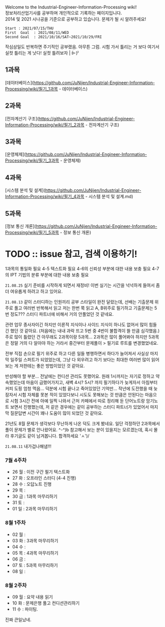 Welcome to the Industrial-Engineer-Information-Processing wiki!   
정보처리산업기사를 공부하며 개인적으로 기록하는 페이지입니다.   
2014 및 2021 시나공을 기준으로 공부하고 있습니다.
문제가 될 시 알려주세요!

```
Start : 2021/07/15/THU   
First  Goal  : 2021/08/11/WED
Second Goal  : 2021/10/16/SAT~2021/10/29/FRI
```

작심삼일도 반복하면 주기적인 공부랬음. 아무튼 그럼.
시험 가서 틀리는 거 보다 여기서 실컷 틀리는 게 낫다! 실컷 틀려보자 | ᐕ)⁾


## 1과목
[데이터베이스](https://github.com/JuNijen/Industrial-Engineer-Information-Processing/wiki/필기_1과목 - 데이터베이스)
 
## 2과목
[전자계산기 구조](https://github.com/JuNijen/Industrial-Engineer-Information-Processing/wiki/필기_2과목 - 전자계산기 구조)

## 3과목
[운영체제](https://github.com/JuNijen/Industrial-Engineer-Information-Processing/wiki/필기_3과목 - 운영체제)

## 4과목
[시스템 분석 및 설계](https://github.com/JuNijen/Industrial-Engineer-Information-Processing/wiki/필기_4과목 - 시스템 분석 및 설계.md)

## 5과목
[정보 통신 개론](https://github.com/JuNijen/Industrial-Engineer-Information-Processing/wiki/필기_5과목 - 정보 통신 개론)


# TODO :: issue 참고, 검색 이용하기!
1과목의 통일화 필요
4-5 텍스트화 필요
4-6의 신뢰성 부분에 대한 내용 보충 필요
4-7의 IPT 기법의 분류 부분에 대한 내용 보충 필요



``21.08.25``
실기 준비를 시작하게 되면서 재정비!
이번 실기는 시간을 넉넉하게 들여서 좀 더 여유롭게 하려고 하고 있어요.


``21.08.13``
같이 스터디하는 인원끼리 공부 스타일이 완전 달랐는데, 선배는 기출문제 위주로 풀고 여러번 반복해서 읽고
저는 한번 쭉 읽고 A, B위주로 필기하고 기출문제는 5번 정도??? 스터디 파트너에 비해서 거의 안풀었던 것 같네요.

관련 업무 종사자이긴 하지만 이론적 지식이나 사이드 지식이 하나도 없어서 많이 힘들긴 했던 것 같아요. (처음에는 내내 과락 뜨고 5번 중 4번이 불합격이 뜰 만큼 심각했음.) 주로 많이 틀렸던 건 아무래도 2과목이랑 5과목... 2과목은 많이 풀어봐야 하지만 5과목은 정말 거의 다 알아야 하는 거라서 중간부터 문제풀이 > 필기로 루트를 변경했었네요.

전부 직접 손으로 필기 위주로 하고 다른 일들 병행하면서 하다가 늘어져서 사실상 마지막 일주일 스퍼트가 되었었는데, 그냥 다 외우려고 하기 보다는 최대한 여러번 많이 읽어보는 게 저한테는 좋은 방법이었던 것 같아요.

반성해야 할 부분... 전날에는 컨디션 관리도 못했어요. 원래 1시까지는 자기로 정하고 약속했었는데 마음이 급했어가지고, 새벽 4시? 5시? 까지 필기하다가 늦게자서 아침부터 커피 도핑 엄청 먹음... 덕분에 시험 끝나고 죽어있었던 기억만... 작년에 도전했을 때 늦잠자서 시험 자체를 못본 적이 있었다보니 시도도 못해보는 것 만큼은 안된다는 마음으로 시험 3시간 전에 아예 일찍 나와서 근처 카페에서 따로 정리해 둔 단어노트랑 암기노트 보면서 진행했는데, 저 같은 경우에는 같이 공부하는 스터디 파트너가 있었어서 마지막 질문답변 시간이 꽤나 도움이 많이 되었던 것 같아요.

21년도 8월 문제가 생각보다 무난하게 나온 덕도 크게 봤네요. 일단 걱정하던 2과목에서 풀이 문제가 별로 안나왔어요. ^-^)b
참고해서 보는 분이 있을지는 모르겠는데, 혹시 몰라 후기글도 같이 남겨봅니다. 합격하세요 'ㅅ')/


``21.08.11``
내가겁나해냄!!!


### 7월 4주차
- 26 월 : 이전 구간 필기 텍스트화
- 27 화 : 오프라인 스터디 (4-4 진행)
- 28 수 : 오답노트 진행
- 29 목 : 
- 30 금 : 1과목 마무리하기
- 31 토 : 
- 01 일 : 2과목 마무리하기

### 8월 1주차
- 02 월 : 
- 03 화 : 3과목 마무리하기
- 04 수 : 
- 05 목 : 4과목 마무리하기
- 06 금 : 
- 07 토 : 5과목 마무리하기
- 08 일 : 

### 8월 2주차
- 09 월 : 요약 내용 읽기
- 10 화 : 문제은행 풀고 컨디션관리하기
- 11 수 : 파이팅.

진짜 큰일났네.